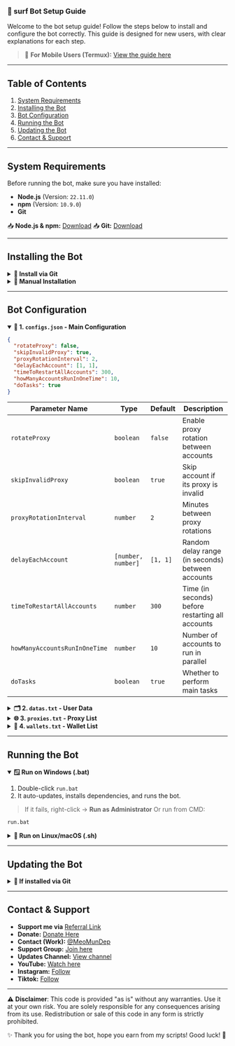 ### 🚀 surf Bot Setup Guide

Welcome to the bot setup guide! Follow the steps below to install and configure the bot correctly. This guide is designed for new users, with clear explanations for each step.

> 📱 **For Mobile Users (Termux):** [View the guide here](https://github.com/MeoMunDep/Guides-for-using-my-script-on-termux)

---

## Table of Contents

1. [System Requirements](#system-requirements)
2. [Installing the Bot](#installing-the-bot)
3. [Bot Configuration](#bot-configuration)
4. [Running the Bot](#running-the-bot)
5. [Updating the Bot](#updating-the-bot)
6. [Contact & Support](#contact--support)

---

## System Requirements

Before running the bot, make sure you have installed:

- **Node.js** (Version: `22.11.0`)
- **npm** (Version: `10.9.0`)
- **Git**

📥 **Node.js & npm:** [Download](https://t.me/KeoAirDropFreeNe/257/1462)
📥 **Git:** [Download](https://t.me/KeoAirDropFreeNe/257/60831)

---

## Installing the Bot

<details>
<summary><strong>🔧 Install via Git</strong></summary>

```bash
git clone https://github.com/MeoMunDep/surf.git
cd surf
npm install --no-audit --no-fund --prefer-offline --force user-agents axios meo-forkcy-colors meo-forkcy-utils https-proxy-agent socks-proxy-agent
```

</details>

<details>
<summary><strong>🧰 Manual Installation</strong></summary>

1. Download and extract the bot manually.
2. Run the same `npm install` command as above.

</details>

---

## Bot Configuration

<details open>
<summary><strong>📜 1. <code>configs.json</code> - Main Configuration</strong></summary>

```json
{
  "rotateProxy": false,
  "skipInvalidProxy": true,
  "proxyRotationInterval": 2,
  "delayEachAccount": [1, 1],
  "timeToRestartAllAccounts": 300,
  "howManyAccountsRunInOneTime": 10,
  "doTasks": true
}
```

| **Parameter Name**            | **Type**           | **Default** | **Description**                                  |
| ----------------------------- | ------------------ | ----------- | ------------------------------------------------ |
| `rotateProxy`                 | `boolean`          | `false`     | Enable proxy rotation between accounts           |
| `skipInvalidProxy`            | `boolean`          | `true`      | Skip account if its proxy is invalid             |
| `proxyRotationInterval`       | `number`           | `2`         | Minutes between proxy rotations                  |
| `delayEachAccount`            | `[number, number]` | `[1, 1]`    | Random delay range (in seconds) between accounts |
| `timeToRestartAllAccounts`    | `number`           | `300`       | Time (in seconds) before restarting all accounts |
| `howManyAccountsRunInOneTime` | `number`           | `10`        | Number of accounts to run in parallel            |
| `doTasks`                     | `boolean`          | `true`      | Whether to perform main tasks                    |

</details>

<details>
<summary><strong>🗂️ 2. <code>datas.txt</code> - User Data</strong></summary>

📥 [Guide from Telegram](https://t.me/KeoAirDropFreeNee/1891)

```txt
ey...
ey...
ey...
```

</details>

<details>
<summary><strong>🌐 3. <code>proxies.txt</code> - Proxy List</strong></summary>

📥 [Free proxy from Webshare](https://www.webshare.io/?referral_code=4l5kb3glsce7)

```txt
host:port
http://host:port
socks5://user:pass@host:port
...
```

</details>

<details>
<summary><strong>💼 4. <code>wallets.txt</code> - Wallet List</strong></summary>

📥 [Generate wallets here](https://github.com/MeoMunDep/Automatic-Ultimate-Create-Wallets-for-Airdrop)

```txt
0xabc123...
0xdef456...
...
```

</details>

---

## Running the Bot

<details open>
<summary><strong>🪟 Run on Windows (.bat)</strong></summary>

1. Double-click `run.bat`
2. It auto-updates, installs dependencies, and runs the bot.

> If it fails, right-click → **Run as Administrator**
> Or run from CMD:

```cmd
run.bat
```

</details>

<details>
<summary><strong>🐧 Run on Linux/macOS (.sh)</strong></summary>

```bash
chmod +x run.sh
./run.sh
```

</details>

---

## Updating the Bot

<details>
<summary><strong>🔄 If installed via Git</strong></summary>

```bash
cd surf
git pull origin main
npm install
```

</details>

---

## Contact & Support

- **Support me via** [Referral Link](https://www.ask.surf/?refer=MeoMeo0009)
- **Donate:** [Donate Here](https://t.me/KeoAirDropFreeNe/312/27801)
- **Contact (Work):** [@MeoMunDep](https://t.me/MeoMunDep)
- **Support Group:** [Join here](https://t.me/KeoAirDropFreeNe)
- **Updates Channel:** [View channel](https://t.me/KeoAirDropFreeNee)
- **YouTube:** [Watch here](https://www.youtube.com/@keoairdropfreene)
- **Instagram:** [Follow](https://www.instagram.com/meomundep)
- **Tiktok:** [Follow](https://www.tiktok.com/@meomundep)

---

⚠️ **Disclaimer**: This code is provided "as is" without any warranties. Use it at your own risk. You are solely responsible for any consequences arising from its use. Redistribution or sale of this code in any form is strictly prohibited.

✨ Thank you for using the bot, hope you earn from my scripts! Good luck! 🚀
